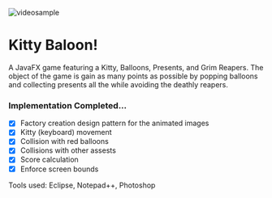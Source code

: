 ![videosample](http://33secondstomars.org/ann/projects/screenshots/videosample.gif)

# Kitty Baloon!
A JavaFX game featuring a Kitty, Balloons, Presents, and Grim Reapers. The object of the game is gain as many points as possible by popping balloons and collecting presents all the while avoiding the deathly reapers.

### Implementation Completed...
- [x] Factory creation design pattern for the animated images
- [x] Kitty (keyboard) movement
- [x] Collision with red balloons
- [x] Collisions with other assests
- [x] Score calculation
- [x] Enforce screen bounds

Tools used: Eclipse, Notepad++, Photoshop
